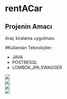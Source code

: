 # rentACar

## Projenin Amacı <br>
Araç kiralama uygulması. <br>

#Kullanılan Teknolojiler: <br>
- JAVA <br>
- POSTRESQL <br>
- LOMBOK,JPA,SWAGGER

<img src="campspring/rentACar/assets/swg.png"> <br>
<img src="rentACar/assets/swg1.png"> <br>
<img src="rentACar/assets/swg2.png"> <br>
<img src="rentACar/assets/veritabani.png"> <br>

